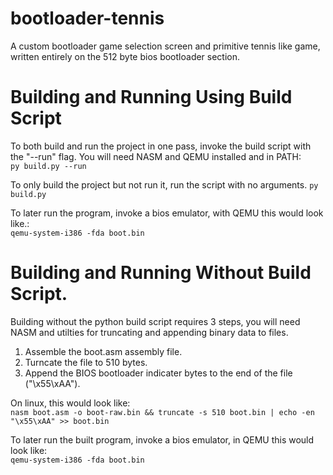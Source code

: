 # bootloader-tennis
A custom bootloader game selection screen and primitive tennis like game, written entirely on the 512 byte bios bootloader section.

# Building and Running Using Build Script
To both build and run the project in one pass, invoke the build script with the "--run" flag. You will need NASM and QEMU installed and in PATH:<br/>
`py build.py --run`

To only build the project but not run it, run the script with no arguments.
`py build.py`

To later run the program, invoke a bios emulator, with QEMU this would look like.:<br/>
`qemu-system-i386 -fda boot.bin`

# Building and Running Without Build Script.
Building without the python build script requires 3 steps, you will need NASM and utilties for truncating and appending binary data to files.
1. Assemble the boot.asm assembly file.
2. Turncate the file to 510 bytes.
3. Append the BIOS bootloader indicater bytes to the end of the file ("\x55\xAA").

On linux, this would look like:<br/>
`nasm boot.asm -o boot-raw.bin && truncate -s 510 boot.bin | echo -en "\x55\xAA" >> boot.bin`

To later run the built program, invoke a bios emulator, in QEMU this would look like:<br/>
`qemu-system-i386 -fda boot.bin`



